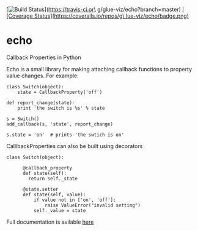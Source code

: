 [![Build Status](https://travis-ci.org/glue-viz/echo.png)](https://travis-ci.or\
g/glue-viz/echo?branch=master) [![Coverage Status](https://coveralls.io/repos/g\
lue-viz/echo/badge.png)](https://coveralls.io/r/glue-viz/echo)

echo
====

Callback Properties in Python

Echo is a small library for making attaching callback functions
to property value changes. For example:

```
class Switch(object):
    state = CallbackProperty('off')

def report_change(state):
    print 'the switch is %s' % state

s = Switch()
add_callback(s, 'state', report_change)

s.state = 'on'  # prints 'the swtich is on'
```

CalllbackProperties can also be built using decorators

```
class Switch(object):

      @callback_property
      def state(self):
        return self._state

      @state.setter
      def state(self, value):
          if value not in ['on', 'off']:
              raise ValueError("invalid setting")
          self._value = state
```

Full documentation is avilable [here](https://echo.rtfd.org/)
